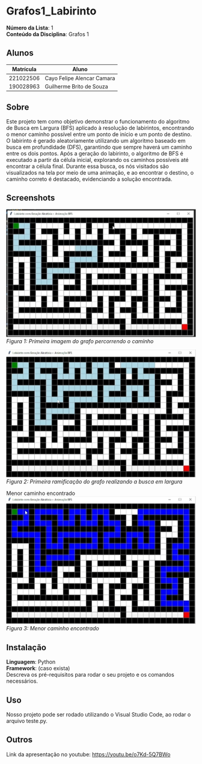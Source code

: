 # Grafos1_Labirinto

**Número da Lista**: 1<br>
**Conteúdo da Disciplina**: Grafos 1<br>

## Alunos
|Matrícula | Aluno |
| -- | -- |
| 221022506  |  Cayo Felipe Alencar Camara |
| 190028963  |  Guilherme Brito de Souza |


## Sobre 
Este projeto tem como objetivo demonstrar o funcionamento do algoritmo de Busca em Largura (BFS) aplicado à resolução de labirintos, encontrando o menor caminho possível entre um ponto de início e um ponto de destino. O labirinto é gerado aleatoriamente utilizando um algoritmo baseado em busca em profundidade (DFS), garantindo que sempre haverá um caminho entre os dois pontos. Após a geração do labirinto, o algoritmo de BFS é executado a partir da célula inicial, explorando os caminhos possíveis até encontrar a célula final. Durante essa busca, os nós visitados são visualizados na tela por meio de uma animação, e ao encontrar o destino, o caminho correto é destacado, evidenciando a solução encontrada. 

## Screenshots

![Primeira imagem do grafo percorrendo o caminho](image.png)
*Figura 1: Primeira imagem do grafo percorrendo o caminho*


![Primeira ramificação do grafo realizando a busca em largura](image-1.png)
*Figura 2: Primeira ramificação do grafo realizando a busca em largura*

Menor caminho encontrado
![Menor caminho encontrado](image-2.png)
*Figura 3: Menor caminho encontrado*

## Instalação 
**Linguagem**: Python<br>
**Framework**: (caso exista)<br>
Descreva os pré-requisitos para rodar o seu projeto e os comandos necessários.

## Uso 
Nosso projeto pode ser rodado utilizando o Visual Studio Code, ao rodar o arquivo teste.py.

## Outros 
Link da apresentação no youtube: https://youtu.be/o7Kd-5Q7BWo